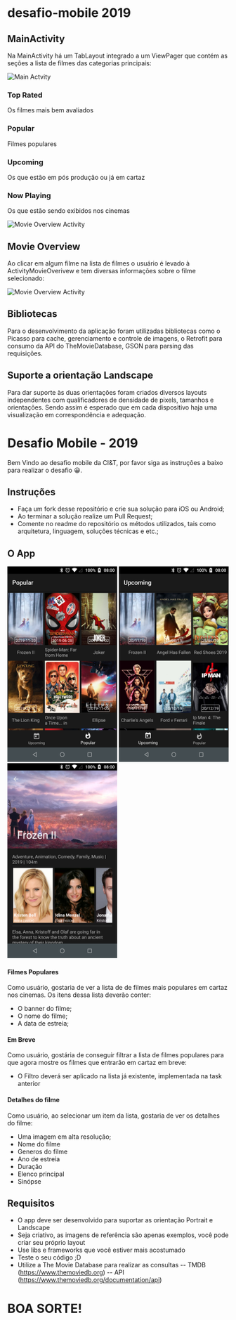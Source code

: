 # desafio-mobile 2019

## MainActivity
Na MainActivity há um TabLayout integrado a um ViewPager que contém as seções a lista de filmes das categorias principais: 

![Main Actvity](https://raw.githubusercontent.com/eduardowgmendes/desafio-mobile/master/solution/screenshots/Screenshot_1574691877.png )    

### Top Rated
Os filmes mais bem avaliados 

### Popular
Filmes populares 

### Upcoming
Os que estão em pós produção ou já em cartaz

### Now Playing
Os que estão sendo exibidos nos cinemas

![Movie Overview Activity](https://raw.githubusercontent.com/eduardowgmendes/desafio-mobile/master/solution/screenshots/Screenshot_1574688374.png)

## Movie Overview 
Ao clicar em algum filme na lista de filmes o usuário é levado à ActivityMovieOverivew
e tem diversas informações sobre o filme selecionado:

![Movie Overview Activity](https://raw.githubusercontent.com/eduardowgmendes/desafio-mobile/master/solution/screenshots/Screenshot_1574688374.png)
  
## Bibliotecas 
Para o desenvolvimento da aplicação foram utilizadas bibliotecas como o 
Picasso para cache, gerenciamento e controle de imagens, o Retrofit para consumo da API do TheMovieDatabase, GSON para parsing das requisições.   
  
## Suporte a orientação Landscape
Para dar suporte às duas orientações foram criados diversos layouts independentes com qualificadores de densidade de pixels, tamanhos e orientações. 
Sendo assim é esperado que em cada dispositivo haja uma visualização em correspondência e adequação. 

# Desafio Mobile - 2019

Bem Vindo ao desafio mobile da CI&T, por favor siga as instruções a baixo para realizar o desafio 😀.

## Instruções

- Faça um fork desse repositório e crie sua solução para iOS ou Android;
- Ao terminar a solução realize um Pull Request;
- Comente no readme do repositório os métodos utilizados, tais como arquitetura, linguagem, soluções técnicas e etc.;

## O App

<img src="screenshots/ss01.png?raw=true" width="250"> <img src="screenshots/ss02.png?raw=true" width="250"> <img src="screenshots/ss03.png?raw=true" width="250">

#### Filmes Populares

Como usuário, gostaria de ver a lista de de filmes mais populares em cartaz nos cinemas. Os itens dessa lista deverão conter:
 - O banner do filme;
 - O nome do filme;
 - A data de estreia;

#### Em Breve

Como usuário, gostária de conseguir filtrar a lista de filmes populares para que agora mostre os filmes que entrarão em cartaz em breve:
 - O Filtro deverá ser aplicado na lista já existente, implementada na task anterior

#### Detalhes do filme

Como usuário, ao selecionar um item da lista, gostaria de ver os detalhes do filme:
 - Uma imagem em alta resolução;
 - Nome do filme
 - Generos do filme
 - Ano de estreia
 - Duração
 - Elenco principal 
 - Sinópse
 
## Requisitos
 - O app deve ser desenvolvido para suportar as orientação Portrait e Landscape
 - Seja criativo, as imagens de referência são apenas exemplos, você pode criar seu próprio layout
 - Use libs e frameworks que você estiver mais acostumado
 - Teste o seu código ;D
 - Utilize a The Movie Database para realizar as consultas 
 -- TMDB (https://www.themoviedb.org)
 -- API (https://www.themoviedb.org/documentation/api)
 
# BOA SORTE!
 
 
